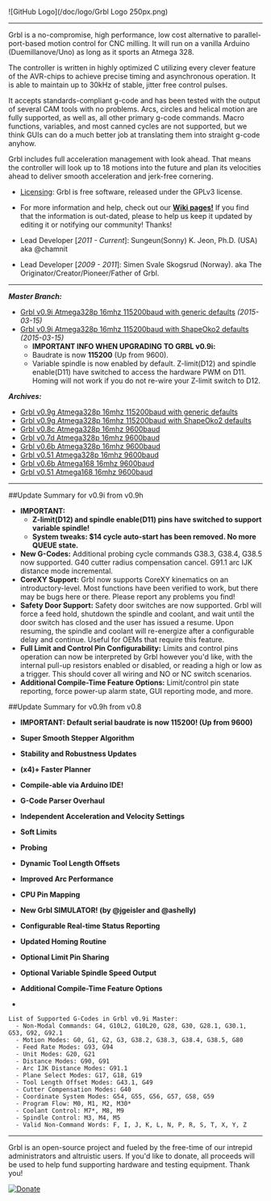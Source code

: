 ![GitHub Logo](/doc/logo/Grbl Logo 250px.png)


***

Grbl is a no-compromise, high performance, low cost alternative to parallel-port-based motion control for CNC milling. It will run on a vanilla Arduino (Duemillanove/Uno) as long as it sports an Atmega 328. 

The controller is written in highly optimized C utilizing every clever feature of the AVR-chips to achieve precise timing and asynchronous operation. It is able to maintain up to 30kHz of stable, jitter free control pulses.

It accepts standards-compliant g-code and has been tested with the output of several CAM tools with no problems. Arcs, circles and helical motion are fully supported, as well as, all other primary g-code commands. Macro functions, variables, and most canned cycles are not supported, but we think GUIs can do a much better job at translating them into straight g-code anyhow.

Grbl includes full acceleration management with look ahead. That means the controller will look up to 18 motions into the future and plan its velocities ahead to deliver smooth acceleration and jerk-free cornering.

* [Licensing](https://github.com/grbl/grbl/wiki/Licensing): Grbl is free software, released under the GPLv3 license.

* For more information and help, check out our **[Wiki pages!](https://github.com/grbl/grbl/wiki)** If you find that the information is out-dated, please to help us keep it updated by editing it or notifying our community! Thanks!

* Lead Developer [_2011 - Current_]: Sungeun(Sonny) K. Jeon, Ph.D. (USA) aka @chamnit

* Lead Developer [_2009 - 2011_]: Simen Svale Skogsrud (Norway). aka The Originator/Creator/Pioneer/Father of Grbl.

***

_**Master Branch:**_
* [Grbl v0.9i Atmega328p 16mhz 115200baud with generic defaults](http://bit.ly/1EiviDk) _(2015-03-15)_
* [Grbl v0.9i Atmega328p 16mhz 115200baud with ShapeOko2 defaults](http://bit.ly/1NYIfKl) _(2015-03-15)_
  - **IMPORTANT INFO WHEN UPGRADING TO GRBL v0.9i:** 
  - Baudrate is now **115200** (Up from 9600). 
  - Variable spindle is now enabled by default. Z-limit(D12) and spindle enable(D11) have switched to access the hardware PWM on D11. Homing will not work if you do not re-wire your Z-limit switch to D12.

_**Archives:**_
* [Grbl v0.9g Atmega328p 16mhz 115200baud with generic defaults](http://bit.ly/1m8E1Qa) 
* [Grbl v0.9g Atmega328p 16mhz 115200baud with ShapeOko2 defaults](http://bit.ly/1kOAzig) 
* [Grbl v0.8c Atmega328p 16mhz 9600baud](http://bit.ly/SSdCJE)
* [Grbl v0.7d Atmega328p 16mhz 9600baud](http://bit.ly/ZhL15G)
* [Grbl v0.6b Atmega328p 16mhz 9600baud](http://bit.ly/VD04A5)
* [Grbl v0.51 Atmega328p 16mhz 9600baud](http://bit.ly/W75BS1)
* [Grbl v0.6b Atmega168 16mhz 9600baud](http://bit.ly/SScWnE)
* [Grbl v0.51 Atmega168 16mhz 9600baud](http://bit.ly/VXyrYu)


***

##Update Summary for v0.9i from v0.9h
  - **IMPORTANT:**
    - **Z-limit(D12) and spindle enable(D11) pins have switched to support variable spindle!**
    - **System tweaks: $14 cycle auto-start has been removed. No more QUEUE state.**
  - **New G-Codes:** Additional probing cycle commands G38.3, G38.4, G38.5 now supported. G40 cutter radius compensation cancel. G91.1 arc IJK distance mode incremental.
  - **CoreXY Support:** Grbl now supports CoreXY kinematics on an introductory-level. Most functions have been verified to work, but there may be bugs here or there. Please report any problems you find!
  - **Safety Door Support:** Safety door switches are now supported. Grbl will force a feed hold, shutdown the spindle and coolant, and wait until the door switch has closed and the user has issued a resume. Upon resuming, the spindle and coolant will re-energize after a configurable delay and continue. Useful for OEMs that require this feature.
  - **Full Limit and Control Pin Configurability:** Limits and control pins operation can now be interpreted by Grbl however you'd like, with the internal pull-up resistors enabled or disabled, or reading a high or low as a trigger. This should cover all wiring and NO or NC switch scenarios.
  - **Additional Compile-Time Feature Options:** Limit/control pin state reporting, force power-up alarm state, GUI reporting mode, and more.

##Update Summary for v0.9h from v0.8
  - **IMPORTANT: Default serial baudrate is now 115200! (Up from 9600)**
  - **Super Smooth Stepper Algorithm**
  - **Stability and Robustness Updates**
  - **(x4)+ Faster Planner**
  - **Compile-able via Arduino IDE!**
  - **G-Code Parser Overhaul**
  - **Independent Acceleration and Velocity Settings**
  - **Soft Limits**
  - **Probing**
  - **Dynamic Tool Length Offsets**
  - **Improved Arc Performance**
  - **CPU Pin Mapping**
  - **New Grbl SIMULATOR! (by @jgeisler and @ashelly)**
  - **Configurable Real-time Status Reporting**
  - **Updated Homing Routine**
  - **Optional Limit Pin Sharing**
  - **Optional Variable Spindle Speed Output**
  - **Additional Compile-Time Feature Options**

-
``` 
List of Supported G-Codes in Grbl v0.9i Master:
  - Non-Modal Commands: G4, G10L2, G10L20, G28, G30, G28.1, G30.1, G53, G92, G92.1
  - Motion Modes: G0, G1, G2, G3, G38.2, G38.3, G38.4, G38.5, G80
  - Feed Rate Modes: G93, G94
  - Unit Modes: G20, G21
  - Distance Modes: G90, G91
  - Arc IJK Distance Modes: G91.1
  - Plane Select Modes: G17, G18, G19
  - Tool Length Offset Modes: G43.1, G49
  - Cutter Compensation Modes: G40
  - Coordinate System Modes: G54, G55, G56, G57, G58, G59
  - Program Flow: M0, M1, M2, M30*
  - Coolant Control: M7*, M8, M9
  - Spindle Control: M3, M4, M5
  - Valid Non-Command Words: F, I, J, K, L, N, P, R, S, T, X, Y, Z
```

-------------
Grbl is an open-source project and fueled by the free-time of our intrepid administrators and altruistic users. If you'd like to donate, all proceeds will be used to help fund supporting hardware and testing equipment. Thank you!

[![Donate](https://www.paypalobjects.com/en_US/i/btn/btn_donate_LG.gif)](https://www.paypal.com/cgi-bin/webscr?cmd=_s-xclick&hosted_button_id=CUGXJHXA36BYW)
